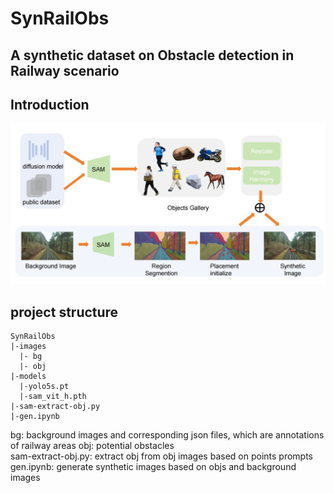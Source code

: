 # SynRailObs

## A synthetic dataset on Obstacle detection in Railway scenario

## Introduction
![intro](md-imgs/intro.png)

## project structure
```
SynRailObs
|-images
  |- bg
  |- obj
|-models
  |-yolo5s.pt
  |-sam_vit_h.pth
|-sam-extract-obj.py
|-gen.ipynb
```
bg: background images and corresponding json files, which are annotations
of railway areas
obj: potential obstacles  
sam-extract-obj.py: extract obj from obj images based on points prompts
gen.ipynb: generate synthetic images based on objs and background images
